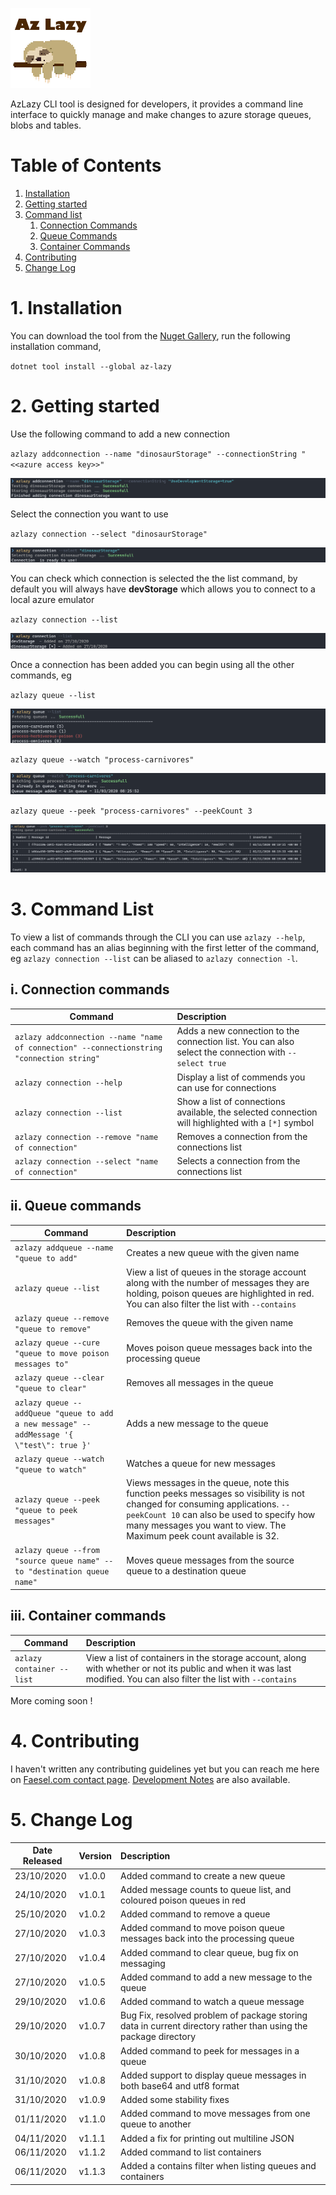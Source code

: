 ![](az-lazy/icon.png)

AzLazy CLI tool is designed for developers, it provides a command line interface to quickly manage and make changes to azure storage queues, blobs and tables.

# Table of Contents
1. [Installation](#installation)
2. [Getting started](#gettingstarted)
3. [Command list](#commandlist)
    1. [Connection Commands](#connectioncommand)
    2. [Queue Commands](#queuecommand)
    3. [Container Commands](#containercommand)
4. [Contributing](#contributing)
5. [Change Log](#changelog)

# 1. Installation <a name="installation"></a>

You can download the tool from the [Nuget Gallery](https://www.nuget.org/packages/az-lazy/), run the following installation command,

`dotnet tool install --global az-lazy`

# 2. Getting started <a name="gettingstarted"></a>

Use the following command to add a new connection

`azlazy addconnection --name "dinosaurStorage" --connectionString "<<azure access key>>"`

![](documentation/images/addconnection.png)

Select the connection you want to use

`azlazy connection --select "dinosaurStorage"`

![](documentation/images/selectconnection.png)

You can check which connection is selected the the list command, by default you will always have **devStorage** which allows you to connect to a local azure emulator

`azlazy connection --list`

![](/documentation/images/listconnection.png)

Once a connection has been added you can begin using all the other commands, eg

`azlazy queue --list`

![](/documentation/images/listqueues.png)

`azlazy queue --watch "process-carnivores"`

![](/documentation/images/watchqueue.png)

`azlazy queue --peek "process-carnivores" --peekCount 3`

![](/documentation/images/peekmessages.png)

# 3. Command List <a name="commandlist"></a>

To view a list of commands through the CLI you can use `azlazy --help`, each command has an alias beginning with the first letter of the command, eg `azlazy connection --list` can be aliased to `azlazy connection -l`.

## i. Connection commands <a name="connectioncommand"></a>

| Command   |      Description      |
|--------------|:-------------|
| `azlazy addconnection --name "name of connection" --connectionstring "connection string"` |  Adds a new connection to the connection list. You can also select the connection with `--select true` |
| `azlazy connection --help` | Display a list of commends you can use for connections   |
| `azlazy connection --list` | Show a list of connections available, the selected connection will highlighted with a `[*]` symbol |
| `azlazy connection --remove "name of connection"` | Removes a connection from the connections list |
| `azlazy connection --select "name of connection"` | Selects a connection from the connections list |

## ii. Queue commands <a name="queuecommand"></a>

| Command   |      Description      |
|--------------|:-------------|
| `azlazy addqueue --name "queue to add"` |  Creates a new queue with the given name |
| `azlazy queue --list` |  View a list of queues in the storage account along with the number of messages they are holding, poison queues are highlighted in red. You can also filter the list with `--contains` |
| `azlazy queue --remove "queue to remove"` | Removes the queue with the given name |
| `azlazy queue --cure "queue to move poison messages to"` | Moves poison queue messages back into the processing queue |
| `azlazy queue --clear "queue to clear"` | Removes all messages in the queue |
| `azlazy queue --addQueue "queue to add a new message" --addMessage '{ \"test\": true }'` | Adds a new message to the queue |
| `azlazy queue --watch "queue to watch"` | Watches a queue for new messages |
| `azlazy queue --peek "queue to peek messages"` | Views messages in the queue, note this function peeks messages so visibility is not changed for consuming applications. `--peekCount 10` can also be used to specify how many messages you want to view. The Maximum peek count available is 32.  |
| `azlazy queue --from "source queue name" --to "destination queue name"` | Moves queue messages from the source queue to a destination queue |
 

## iii. Container commands <a name="containercommand"></a>

| Command   |      Description      |
|--------------|:-------------|
| `azlazy container --list` | View a list of containers in the storage account, along with whether or not its public and when it was last modified. You can also filter the list with `--contains` |

More coming soon !

# 4. Contributing <a name="contributing"></a>

I haven't written any contributing guidelines yet but you can reach me here on [Faesel.com contact page](https://www.faesel.com/contact). [Development Notes](documentation/contributing.md) are also available.

# 5. Change Log <a name="changelog"></a>

| Date Released   |      Version      |      Description      |
|----------|:-------------|:-------------|
| 23/10/2020 | v1.0.0 | Added command to create a new queue |
| 24/10/2020 | v1.0.1 | Added message counts to queue list, and coloured poison queues in red |
| 25/10/2020 | v1.0.2 | Added command to remove a queue |
| 27/10/2020 | v1.0.3 | Added command to move poison queue messages back into the processing queue |
| 27/10/2020 | v1.0.4 | Added command to clear queue, bug fix on messaging |
| 27/10/2020 | v1.0.5 | Added command to add a new message to the queue |
| 29/10/2020 | v1.0.6 | Added command to watch a queue message |
| 29/10/2020 | v1.0.7 | Bug Fix, resolved problem of package storing data in current directory rather than using the package directory |
| 30/10/2020 | v1.0.8 | Added command to peek for messages in a queue |
| 31/10/2020 | v1.0.8 | Added support to display queue messages in both base64 and utf8 format |
| 31/10/2020 | v1.0.9 | Added some stability fixes |
| 01/11/2020 | v1.1.0 | Added command to move messages from one queue to another |
| 04/11/2020 | v1.1.1 | Added a fix for printing out multiline JSON |
| 06/11/2020 | v1.1.2 | Added command to list containers |
| 06/11/2020 | v1.1.3 | Added a contains filter when listing queues and containers  |